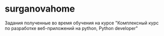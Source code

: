 # surganovahome
Задания полученные во время обучения на курсе "Комплексный курс по разработке веб-приложений на python, Python developer"

